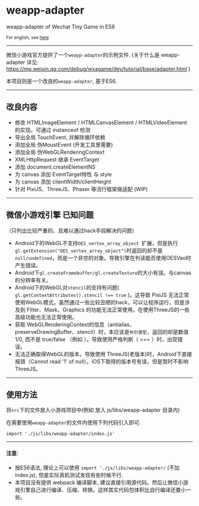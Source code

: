 # weapp-adapter
weapp-adapter of Wechat Tiny Game in ES6

<sub>For english, see [here](https://github.com/finscn/weapp-adapter/blob/master/README_EN.md)<sub>

----

微信小游戏官方提供了一个`weapp-adapter`的示例文件.
(关于什么是 weapp-adapter 详见: https://mp.weixin.qq.com/debug/wxagame/dev/tutorial/base/adapter.html )

本项目则是一个改良的`weapp-adapter`, 基于ES6.

----
## 改良内容

* 修改 HTMLImageElement / HTMLCanvasElement / HTMLVideoElement 的实现。可通过 instanceof 检测
* 导出全局 TouchEvent, 并解除循环依赖
* 添加全局 伪MoustEvent (开发工具里需要)
* 添加全局 伪WebGLRenderingContext
* XMLHttpRequest 继承 EventTarget
* 添加 document.createElementNS
* 为 canvas 添加 EventTarget特性 与 style
* 为 canvas 添加 clientWidth/clientHeight
* 针对 PixiJS、ThreeJS、Phaser 等流行框架做适配 (WIP)

----

## 微信小游戏引擎 已知问题
（只列出比较严重的、且难以通过hack手段解决的问题）

* Android下的WebGL不支持`OES_vertex_array_object `扩展，但是执行`gl.getExtension("OES_vertex_array_object")`时返回的却不是`null/undefined`，而是一个非空的对象。导致引擎在判读能否使用OESVao时产生错误。
* Android下`gl.createFramebuffer/gl.createTexture`的大小有误。与canvas的分辨率有关。
* Android下的WebGL对`stencil`的支持有问题( `gl.getContextAttributes().stencil !== true` )。这导致 PixiJS 无法正常使用WebGL模式。虽然通过一些比较丑陋的hack，可以让程序运行，但是涉及到 Filter、Mask、Graphics 的功能无法正常使用。在使用ThreeJS的一些高级功能也无法正常使用。
* 获取 WebGLRenderingContext的信息（antialias、preserveDrawingBuffer、stencil）时，本应该是`布尔类型`，返回的却是数值 1/0, 而不是 true/false （例如 ）。导致使用严格判断（ === ）时，出现错误。
* 无法正确取得WebGL的版本。导致使用 ThreeJS(老版本)时，Android下直接报错（Cannot read '1' of null）。iOS下取得的版本号有误，但是暂时不影响ThreeJS。


----
## 使用方法

将`src`下的文件放入小游戏项目中(例如 放入 js/libs/weapp-adapter 目录内)

在需要使用`weapp-adapter`的文件内使用下列代码引入即可.

```
import './js/libs/weapp-adapter/index.js'
```

----

#### 注意:

* 按ES6语法, 理论上可以使用 `import './js/libs/weapp-adapter/`
(不加index.js), 但是实际真机测试发现有些时候不行.
* 本项目没有提供 webpack 编译脚本, 建议直接引用源代码。然后让微信小游戏引擎自己进行编译、压缩、转换。这样其实代码包体积比自行编译还要小一些。

